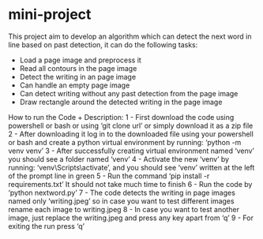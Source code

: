 # mini-project
This project aim to develop an algorithm which can detect the next word in line based on past detection, it can do the following tasks:
- Load a page image and preprocess it
- Read all contours in the page image
- Detect the writing in an page image
- Can handle an empty page image
- Can detect writing without any past detection from the page image
- Draw rectangle around the detected writing in the page image

How to run the Code + Description:
1 - First download the code using powershell or bash or using ‘git clone url’ or simply download it as a zip file
2 - After downloading it log in to the downloaded file using your powershell or bash and create a python virtual environment by running:  ‘python -m venv venv’
3 - After successfully creating virtual environment named ‘venv’ you should see a folder named ‘venv’
4 - Activate the new ‘venv’ by running: ‘venv\Scripts\activate’, and you should see ‘venv’ written at the left of the prompt line in green
5 - Run the command  ‘pip install -r requirements.txt’ It should not take much time to finish
6 - Run the code by ‘python nextword.py’
7 - The code detects the writing in page images named only ‘writing.jpeg’ so in case you want to test different images rename each image to writing.jpeg
8 - In case you want to test another image, just replace the writing.jpeg and press any key apart from ‘q’
9 - For exiting the run press ‘q’

